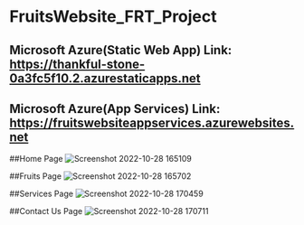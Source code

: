 # FruitsWebsite_FRT_Project

## Microsoft Azure(Static Web App) Link: https://thankful-stone-0a3fc5f10.2.azurestaticapps.net

## Microsoft Azure(App Services) Link: https://fruitswebsiteappservices.azurewebsites.net

##Home Page
![Screenshot 2022-10-28 165109](https://user-images.githubusercontent.com/96674836/198575585-f14ff7d9-31de-4f6b-9455-a675feadd991.png)

##Fruits Page
![Screenshot 2022-10-28 165702](https://user-images.githubusercontent.com/96674836/198576743-831ebce4-899a-4bd5-9a66-e933896af7c8.png)

##Services Page
![Screenshot 2022-10-28 170459](https://user-images.githubusercontent.com/96674836/198578206-efdffe2d-03ce-49b2-ae18-6199688294cd.png)

##Contact Us Page
![Screenshot 2022-10-28 170711](https://user-images.githubusercontent.com/96674836/198578387-b1469c34-67ab-4cb1-b17a-33f9500545e0.png)
